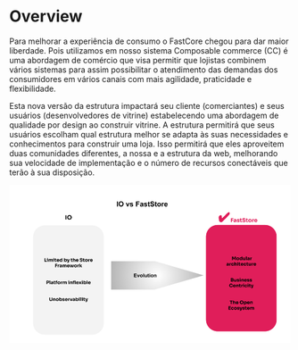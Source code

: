 # Overview

Para melhorar a experiência de consumo o FastCore chegou para dar maior liberdade.
Pois utilizamos em nosso sistema Composable commerce (CC) é uma abordagem de comércio que visa permitir que lojistas combinem vários sistemas para assim 
possibilitar o atendimento das demandas dos consumidores em vários canais com mais agilidade, praticidade e flexibilidade.

Esta nova versão da estrutura impactará seu cliente (comerciantes) e seus usuários (desenvolvedores de vitrine) estabelecendo uma abordagem de qualidade por design ao construir vitrine.
A estrutura permitirá que seus usuários escolham qual estrutura melhor se adapta às suas necessidades e conhecimentos para construir uma loja. Isso permitirá que eles aproveitem duas comunidades diferentes, a nossa e a estrutura da web, melhorando sua velocidade de implementação e o número de recursos conectáveis ​​que terão à sua disposição.


![Figure 1. Comparation](https://raw.githubusercontent.com/matthewslima22/vtex/main/assets/images/Figure%201.%20Io%20vs%20FastStore.png "Figure 1. IO vs FastStore")
